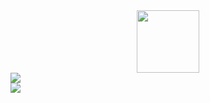 <div id="header" align="center">
  <img src="https://media.giphy.com/media/WTjXuYA2y4o3UZly3W/giphy.gif" width="100"/>
</div>
<div id="badges">
  <img src="https://img.shields.io/badge/Telegram-https%3A%2F%2Ft.me%2Fsamuramaks-green"/>
</div>
<div id="badges">
  <a href="https://t.me/samuramaks">
    <img src="https://img.shields.io/badge/Telegram-https%3A%2F%2Ft.me%2Fsamuramaks-green"/>
  </a>
<!--
**Samuramaks/Samuramaks** is a ✨ _special_ ✨ repository because its `README.md` (this file) appears on your GitHub profile.

Here are some ideas to get you started:

- 🔭 I’m currently working on ...
- 🌱 I’m currently learning ...
- 👯 I’m looking to collaborate on ...
- 🤔 I’m looking for help with ...
- 💬 Ask me about ...
- 📫 How to reach me: ...
- 😄 Pronouns: ...
- ⚡ Fun fact: ...
-->
